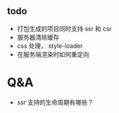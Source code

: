 ## todo

- 打包生成的项目同时支持 ssr 和 csr
- 服务器清除缓存
- css 处理， style-loader
- 在服务端渲染时如何重定向

# Q&A

- ssr 支持的生命周期有哪些？
